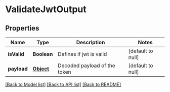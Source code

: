 # ValidateJwtOutput

## Properties

| Name        | Type              | Description                  | Notes             |
| ----------- | ----------------- | ---------------------------- | ----------------- |
| **isValid** | **Boolean**       | Defines if jwt is valid      | [default to null] |
| **payload** | [**Object**](.md) | Decoded payload of the token | [default to null] |

[[Back to Model list]](../README.md#documentation-for-models) [[Back to API list]](../README.md#documentation-for-api-endpoints) [[Back to README]](../README.md)
